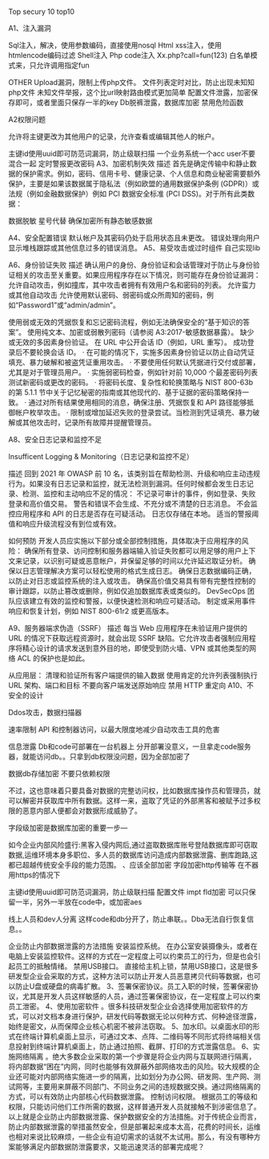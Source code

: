 Top secury 10 top10



A1、注入漏洞

Sql注入，解决，使用参数编码，直接使用nosql
Html xss注入，使用htmlencode编码过滤
Shell注入
Php code注入
Xx.php?call=fun(123)
白名单模式来，只允许调用指定fun

OTHER
Upload漏洞，限制上传php文件。
文件列表定时对比，防止出现未知知php文件
未知文件举报，这个比url映射路由模式更加简单
配置文件泄露，加密保存即可，或者里面只保存一半的key
Db脱裤泄露，数据库加密
禁用危险函数

A2权限问题

允许将主键更改为其他用户的记录，允许查看或编辑其他人的帐户。

主键id使用uuid即可防范词漏洞，防止级联扫描
一个业务系统一个acc user不要混合一起
定时警报更改密码
A3、加密机制失效
描述 首先是确定传输中和静止数据的保护需求。例如，密码、信用卡号、健康记录、个人信息和商业秘密需要额外保护，主要是如果该数据属于隐私法（例如欧盟的通用数据保护条例 (GDPR)）或法规（例如金融数据保护）例如 PCI 数据安全标准 (PCI DSS)。对于所有此类数据：

 数据脱敏 星号代替
确保加密所有静态敏感数据

A4、安全配置错误
默认帐户及其密码仍处于启用状态且未更改。
错误处理向用户显示堆栈跟踪或其他信息过多的错误消息。
A5、易受攻击或过时组件
自己实现lib

A6、身份验证失败
描述 确认用户的身份、身份验证和会话管理对于防止与身份验证相关的攻击至关重要。如果应用程序存在以下情况，则可能存在身份验证漏洞：
允许自动攻击，例如撞库，其中攻击者拥有有效用户名和密码的列表。
允许蛮力或其他自动攻击
允许使用默认密码、弱密码或众所周知的密码，例如“Password1”或“admin/admin”。

使用弱或无效的凭据恢复和忘记密码流程，例如无法确保安全的“基于知识的答案”。
使用纯文本、加密或弱散列密码（请参阅 A3:2017-敏感数据暴露）。
缺少或无效的多因素身份验证。
在 URL 中公开会话 ID（例如，URL 重写）。
成功登录后不要轮换会话 ID。
·  在可能的情况下，实施多因素身份验证以防止自动凭证填充、暴力破解和被盗凭证重用攻击。
·  不要使用任何默认凭据进行交付或部署，尤其是对于管理员用户。
·  实施弱密码检查，例如针对前 10,000 个最差密码列表测试新密码或更改的密码。
·  将密码长度、复杂性和轮换策略与 NIST 800-63b 的第 5.1.1 节中关于记忆秘密的指南或其他现代的、基于证据的密码策略保持一致。
·  通过对所有结果使用相同的消息，确保注册、凭据恢复和 API 路径能够抵御帐户枚举攻击。
·  限制或增加延迟失败的登录尝试。当检测到凭证填充、暴力破解或其他攻击时，记录所有故障并提醒管理员。

 A8、安全日志记录和监控不足

Insufficent Logging & Monitoring（日志记录和监控不足）

描述 回到 2021 年 OWASP 前 10 名，该类别旨在帮助检测、升级和响应主动违规行为。如果没有日志记录和监控，就无法检测到漏洞。任何时候都会发生日志记录、检测、监控和主动响应不足的情况：
不记录可审计的事件，例如登录、失败登录和高价值交易。
警告和错误不会生成、不充分或不清楚的日志消息。
不会监控应用程序和 API 的日志是否存在可疑活动。
日志仅存储在本地。
适当的警报阈值和响应升级流程没有到位或有效。

如何预防 开发人员应实施以下部分或全部控制措施，具体取决于应用程序的风险：
确保所有登录、访问控制和服务器端输入验证失败都可以用足够的用户上下文来记录，以识别可疑或恶意帐户，并保留足够的时间以允许延迟取证分析。
确保以日志管理解决方案可以轻松使用的格式生成日志。
确保日志数据编码正确，以防止对日志或监控系统的注入或攻击。
确保高价值交易具有带有完整性控制的审计跟踪，以防止篡改或删除，例如仅追加数据库表或类似的。
DevSecOps 团队应该建立有效的监控和警报，以便快速检测和响应可疑活动。
制定或采用事件响应和恢复计划，例如 NIST 800-61r2 或更高版本。

A9、服务器端求伪造（SSRF）
描述 每当 Web 应用程序在未验证用户提供的 URL 的情况下获取远程资源时，就会出现 SSRF 缺陷。它允许攻击者强制应用程序将精心设计的请求发送到意外目的地，即使受到防火墙、VPN 或其他类型的网络 ACL 的保护也是如此。

从应用层：
清理和验证所有客户端提供的输入数据
使用肯定的允许列表强制执行 URL 架构、端口和目标
不要向客户端发送原始响应
禁用 HTTP 重定向
A10、不安全的设计

Ddos攻击，数据扫描器

速率限制 API 和控制器访问，以最大限度地减少自动攻击工具的危害

信息泄露
Db和code可部署在一台机器上 
分开部署没意义，一旦拿走code服务器，就能访问db。。只拿到db权限没问题，因为全部加密了

数据db存储加密 不要只依赖权限

不过，这也意味着只要具备对数据的完整访问权，比如数据库操作员和管理员，就可以解密并获取库中所有数据。这样一来，盗取了凭证的外部黑客和被赋予过多权限的恶意内部人便都会对数据形成威胁了。

字段级加密是数据库加密的重要一步—

如今企业内部风险盛行:黑客入侵内网后,通过盗取数据库账号登陆数据库即可窃取数据,运维环境本身多职位、多人员的数据库访问造成内部数据泄露、删库跑路,这都已超越传统安全手段的能力范围。
、应该全部加密 字段加密http传输等
在不器用https的情况下

主键id使用uuid即可防范词漏洞，防止级联扫描
配置文件 impt fld加密
可以只保留一半，另外一半放在code中，或加密aes

线上人员和dev人分离
这样code和db分开了，防止串联。。Dba无法自行恢复信息。。



企业防止内部数据泄露的方法措施
安装监控系统。
在办公室安装摄像头，或者在电脑上安装监控软件。这样的方式在一定程度上可以约束员工的行为，但是也会引起员工的抵触情绪。
禁用USB接口。
直接给主机上锁，禁用USB接口，这是很多研发型企业会采取的方式，这种方法可以防止开发人员恶意拷贝代码等数据，也可以防止U盘或硬盘的病毒扩散。
3、签署保密协议。员工入职的时候，签署保密协议，尤其是开发人员这样敏感的人员，通过签署保密协议，在一定程度上可以约束员工泄密。
4、使用加密软件
。很多科技研发型企业会选择使用加密软件的方式，可以对文档本身进行保护，研发代码等数据无论以何种方式、何种途径泄露，始终是密文，从而保障企业核心机密不被非法窃取。
5、加水印。以桌面水印的形式在终端计算机桌面上显示，可通过文本、点阵、二维码等不同形式将终端相关信息投射到终端计算机桌面上，防止通过拍照、截屏、打印的方式泄露信息。
6、实施网络隔离
。绝大多数企业采取的第一个步骤是将企业内网与互联网进行隔离，将内部数据“困在”内网，同时也能够有效屏蔽外部网络攻击的风险。较大规模的企业还可能对内部网络实施进一步的隔离，比如划分为办公网、研发网、生产网、测试网等，主要用来屏蔽不同部门、不同业务之间的违规数据交换。通过网络隔离的方式，可以有效防止内部核心代码数据泄露。
控制访问权限。
根据员工的等级和权限，只能访问他们工作所需的数据，这样普通开发人员就接触不到涉密信息了。
以上就是企业防止内部数据泄露、保护数据安全的方法措施。对于传统企业而言，防止内部数据泄露的举措虽然安全，但是部署起来成本太高，花费的时间长，运维也相对来说比较麻烦，一些企业有迫切需求的话就不太试用。那么，有没有哪种方案能够满足内部数据防泄露要求，又能迅速灵活的部署完成呢？


